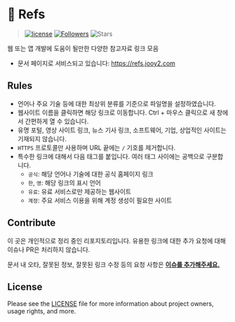# 🔗 Refs

> [![license](https://img.shields.io/badge/license-MIT-blue.svg)](https://github.com/jooy2/refs/blob/main/LICENSE) [![Followers](https://img.shields.io/github/followers/jooy2?style=social)](https://github.com/jooy2) ![Stars](https://img.shields.io/github/stars/jooy2/refs?style=social)

웹 또는 앱 개발에 도움이 될만한 다양한 참고자료 링크 모음

- 문서 페이지로 서비스되고 있습니다: https://refs.jooy2.com

## Rules

- 언어나 주요 기술 등에 대한 최상위 분류를 기준으로 파일명을 설정하였습니다.
- 웹사이트 이름을 클릭하면 해당 링크로 이동합니다. Ctrl + 마우스 클릭으로 새 창에서 간편하게 열 수 있습니다.
- 유명 포털, 영상 사이트 링크, 뉴스 기사 링크, 소프트웨어, 기업, 상업적인 사이트는 기재되지 않습니다.
- `HTTPS` 프로토콜만 사용하며 URL 끝에는 `/` 기호를 제거합니다.
- 특수한 링크에 대해서 다음 태그를 붙입니다. 여러 태그 사이에는 공백으로 구분합니다.
  - `공식`: 해당 언어나 기술에 대한 공식 홈페이지 링크
  - `한`, `영`: 해당 링크의 표시 언어
  - `유료`: 유료 서비스로만 제공하는 웹사이트
  - `계정`: 주요 서비스 이용을 위해 계정 생성이 필요한 사이트

## Contribute

이 곳은 개인적으로 정리 중인 리포지토리입니다. 유용한 링크에 대한 추가 요청에 대해 이슈나 PR은 처리하지 않습니다.

문서 내 오타, 잘못된 정보, 잘못된 링크 수정 등의 요청 사항은 **[이슈를 추가해주세요.](https://github.com/jooy2/refs/issues)**

## License

Please see the [LICENSE](LICENSE) file for more information about project owners, usage rights, and more.
